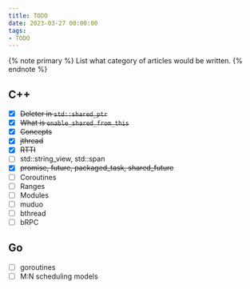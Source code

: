 ```yaml
---
title: TODO
date: 2023-03-27 00:00:00
tags:
- TODO
---
```


{% note primary %}
List what category of articles would be written.
{% endnote %}

## C++

- [x] ~~Deleter in `std::shared_ptr`~~
- [x] ~~What is `enable_shared_from_this`~~
- [x] ~~Concepts~~
- [x] ~~jthread~~
- [x] ~~RTTI~~
- [ ] std::string_view, std::span
- [x] ~~promise, future, packaged_task, shared_future~~
- [ ] Coroutines
- [ ] Ranges
- [ ] Modules
- [ ] muduo
- [ ] bthread
- [ ] bRPC

## Go

- [ ] goroutines
- [ ] M:N scheduling models
